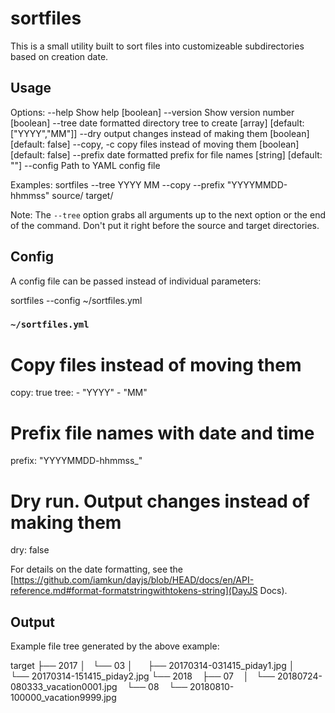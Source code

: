 # sortfiles

This is a small utility built to sort files into customizeable subdirectories based on creation date.

## Usage

  Options:
    --help      Show help                                                [boolean]
    --version   Show version number                                      [boolean]
    --tree      date formatted directory tree to create
                                                  [array] [default: ["YYYY","MM"]]
    --dry       output changes instead of making them   [boolean] [default: false]
    --copy, -c  copy files instead of moving them       [boolean] [default: false]
    --prefix    date formatted prefix for file names        [string] [default: ""]
    --config    Path to YAML config file

  Examples:
    sortfiles --tree YYYY MM --copy --prefix "YYYYMMDD-hhmmss" source/ target/

Note: The `--tree` option grabs all arguments up to the next option or the end of the command.
Don't put it right before the source and target directories.

## Config

A config file can be passed instead of individual parameters:

  sortfiles --config ~/sortfiles.yml

### `~/sortfiles.yml`

  # Copy files instead of moving them
  copy: true
  tree:
    - "YYYY"
    - "MM"
  # Prefix file names with date and time
  prefix: "YYYYMMDD-hhmmss_"
  # Dry run. Output changes instead of making them
  dry: false

For details on the date formatting, see the [https://github.com/iamkun/dayjs/blob/HEAD/docs/en/API-reference.md#format-formatstringwithtokens-string](DayJS Docs).

## Output

Example file tree generated by the above example:

  target
  ├── 2017
  │   └── 03
  │       ├── 20170314-031415_piday1.jpg
  │       └── 20170314-151415_piday2.jpg
  └── 2018
      ├── 07
      │   └── 20180724-080333_vacation0001.jpg
      └── 08
          └── 20180810-100000_vacation9999.jpg
